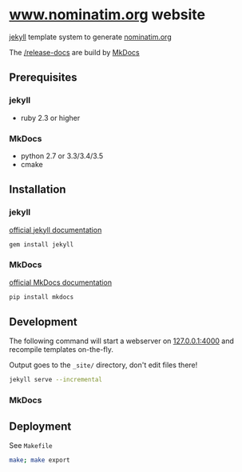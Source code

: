 # www.nominatim.org website

[jekyll](https://jekyllrb.com/) template system to generate [nominatim.org](http://nominatim.org/)

The [/release-docs](http://nominatim.org/release-docs) are build by [MkDocs](http://www.mkdocs.org/)

## Prerequisites

### jekyll

* ruby 2.3 or higher

### MkDocs

* python 2.7 or 3.3/3.4/3.5
* cmake

## Installation

### jekyll

[official jekyll documentation](https://jekyllrb.com/docs/installation/)

```bash
gem install jekyll
```

### MkDocs

[official MkDocs documentation](http://www.mkdocs.org/#installation)

```bash
pip install mkdocs
```

## Development

The following command will start a webserver on [127.0.0.1:4000](http://127.0.0.1:4000/) and recompile templates on-the-fly.

Output goes to the `_site/` directory, don't edit files there!

```bash
jekyll serve --incremental
```

### MkDocs


## Deployment

See `Makefile`

```bash
make; make export
```
